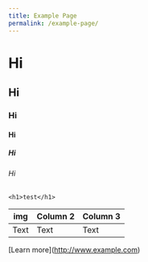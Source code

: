 ```yaml
---
title: Example Page
permalink: /example-page/
---
```

# Hi
## Hi
### Hi
#### Hi
##### Hi
###### Hi
```
<h1>test</h1>
```


| img | Column 2 | Column 3 |
| -------- | -------- | -------- |
| Text     | Text     | Text     |

\[Learn more\](http://www.example.com)